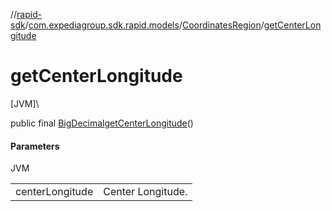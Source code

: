//[rapid-sdk](../../../index.md)/[com.expediagroup.sdk.rapid.models](../index.md)/[CoordinatesRegion](index.md)/[getCenterLongitude](get-center-longitude.md)

# getCenterLongitude

[JVM]\

public final [BigDecimal](https://docs.oracle.com/javase/8/docs/api/java/math/BigDecimal.html)[getCenterLongitude](get-center-longitude.md)()

#### Parameters

JVM

| | |
|---|---|
| centerLongitude | Center Longitude. |
